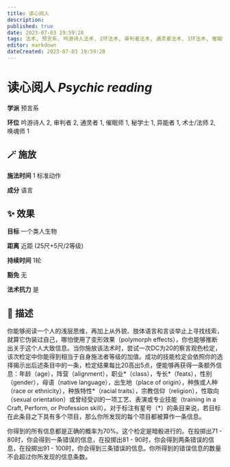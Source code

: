 ```yaml
---
title: 读心阅人
description: 
published: true
date: 2023-07-03 19:59:28
tags: 法术, 预言系, 吟游诗人法术, 2环法术, 审判者法术, 通灵者法术, 1环法术, 催眠师法术, 秘学士法术, 异能者法术, 术士/法师法术, 唤魂师法术
editor: markdown
dateCreated: 2023-07-03 19:59:28
---
```


# **读心阅人** *Psychic reading*

**学派** 预言系 

**环位** 吟游诗人 2, 审判者 2, 通灵者 1, 催眠师 1, 秘学士 1, 异能者 1, 术士/法师 2, 唤魂师 1

## 🪄 施放

**施法时间** 1 标准动作

**成分** 语言

## ✨ 效果 

**目标** 一个类人生物 

**距离** 近距 (25尺+5尺/2等级)  

**持续时间** 1轮 

**豁免** 无

**法术抗力** 是

## 📖 描述

你能够阅读一个人的浅层思维，再加上从外貌、肢体语言和言谈举止上寻找线索，就算它伪装过自己，哪怕使用了变形效果（polymorph effects），你也能够推断出关于这个人大致信息。当你施放该法术时，尝试一次DC为20的察言观色检定，该次检定中你能得到相当于自身施法者等级的加值。成功的技能检定会依照你的选择揭示出后述条目中的一条，检定结果每比20高出5点，便能够再获得一条额外信息：年龄（age），阵营（alignment），职业*（class），专长*（feats），性别（gender），母语（native language），出生地（place of origin），种族或人种（race or ethnicity），种族特性*（racial traits），宗教信仰（religion），性取向（sexual orientation）或曾经受训的一项工艺、表演或专业技能（training in a Craft, Perform, or Profession skill）。对于标注有星号（*）的条目来说，若目标在此条目之下具有多个项目，那么你所发现的每个项目都被算作一条信息。

你得到的所有信息都是正确的概率为70%。这个检定是暗骰进行的。在投掷出71 - 80时，你会得到一条错误的信息，在投掷出81 - 90时，你会得到两条错误的信息，在投掷出91 - 100时，你会得到三条错误的信息。你所得到的错误信息的数量不会超过你所发现的信息条数。
    